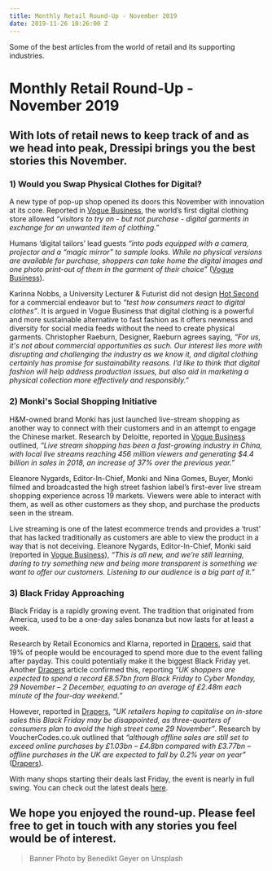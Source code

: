 ```yaml
---
title: Monthly Retail Round-Up - November 2019
date: 2019-11-26 10:26:00 Z
---
```


Some of the best articles from the world of retail and its supporting industries.

# Monthly Retail Round-Up - November 2019

## With lots of retail news to keep track of and as we head into peak, Dressipi brings you the best stories this November.

### 1) Would you Swap Physical Clothes for Digital?

A new type of pop-up shop opened its doors this November with innovation at its core. Reported in [Vogue Business](https://www.voguebusiness.com/technology/hot-second-circular-digital-clothing-store-london?utm_source=Vogue+Business&utm_campaign=b99fbdae6f-EMAIL_CAMPAIGN_2019_11_14_10_25&utm_medium=email&utm_term=0_5d1e7914df-b99fbdae6f-52878317), the world’s first digital clothing store allowed *“visitors to try on - but not purchase - digital garments in exchange for an unwanted item of clothing.”*

Humans ‘digital tailors’ lead guests *“into pods equipped with a camera, projector and a “magic mirror” to sample looks. While no physical versions are available for purchase, shoppers can take home the digital images and one photo print-out of them in the garment of their choice”* ([Vogue Business](https://www.voguebusiness.com/technology/hot-second-circular-digital-clothing-store-london?utm_source=Vogue+Business&utm_campaign=b99fbdae6f-EMAIL_CAMPAIGN_2019_11_14_10_25&utm_medium=email&utm_term=0_5d1e7914df-b99fbdae6f-52878317)). 

Karinna Nobbs, a University Lecturer & Futurist did not design [Hot Second](https://a-hot-second.com/) for a commercial endeavor but to *“test how consumers react to digital clothes”*. It is argued in Vogue Business that digital clothing is a powerful and more sustainable alternative to fast fashion as it offers newness and diversity for social media feeds without the need to create physical garments. Christopher Raeburn, Designer, Raeburn agrees saying, *“For us, it's not about commercial opportunities as such. Our interest lies more with disrupting and challenging the industry as we know it, and digital clothing certainly has promise for sustainability reasons. I’d like to think that digital fashion will help address production issues, but also aid in marketing a physical collection more effectively and responsibly.”* 

### 2) Monki's Social Shopping Initiative

H&M-owned brand Monki has just launched live-stream shopping as another way to connect with their customers and in an attempt to engage the Chinese market. Research by Deloitte, reported in [Vogue Business](https://www.voguebusiness.com/technology/h-and-m-millennial-brand-bets-on-livestream-shopping?utm_source=Vogue+Business&utm_campaign=2ae76a0ad1-EMAIL_CAMPAIGN_2019_11_06_11_11&utm_medium=email&utm_term=0_5d1e7914df-2ae76a0ad1-52878317) outlined, *“Live stream shopping has been a fast-growing industry in China, with local live streams reaching 456 million viewers and generating $4.4 billion in sales in 2018, an increase of 37% over the previous year.”*

Eleanore Nygards, Editor-In-Chief, Monki and Nina Gomes, Buyer, Monki filmed and broadcasted the high street fashion label’s first-ever live stream shopping experience across 19 markets. Viewers were able to interact with them, as well as other customers as they shop, and purchase the products seen in the stream.

Live streaming is one of the latest ecommerce trends and provides a ‘trust’ that has lacked traditionally as customers are able to view the product in a way that is not deceiving. Eleanore Nygards, Editor-In-Chief, Monki said (reported in [Vogue Business](https://www.voguebusiness.com/technology/h-and-m-millennial-brand-bets-on-livestream-shopping?utm_source=Vogue+Business&utm_campaign=2ae76a0ad1-EMAIL_CAMPAIGN_2019_11_06_11_11&utm_medium=email&utm_term=0_5d1e7914df-2ae76a0ad1-52878317)), *“This is all new, and we’re still learning, daring to try something new and being more transparent is something we want to offer our customers. Listening to our audience is a big part of it.”*

### 3) Black Friday Approaching

Black Friday is a rapidly growing event. The tradition that originated from America, used to be a one-day sales bonanza but now lasts for at least a week. 

Research by Retail Economics and Klarna, reported in [Drapers](https://www.drapersonline.com/news/black-friday-2019-could-be-most-disruptive-yet/7038497.article?search=https%3a%2f%2fwww.drapersonline.com%2fsearcharticles%3fqsearch%3d1%26keywords%3dblack+friday), said that 19% of people would be encouraged to spend more due to the event falling after payday. This could potentially make it the biggest Black Friday yet. Another [Drapers](https://www.drapersonline.com/news/uk-black-friday-sales-to-reach-record-high/7038482.article?search=https%3a%2f%2fwww.drapersonline.com%2fsearcharticles%3fqsearch%3d1%26keywords%3dblack+friday) article confirmed this, reporting *“UK shoppers are expected to spend a record £8.57bn from Black Friday to Cyber Monday, 29 November – 2 December, equating to an average of £2.48m each minute of the four-day weekend.”*

However, reported in [Drapers](https://www.drapersonline.com/news/74-of-shoppers-to-avoid-stores-on-black-friday/7038455.article?search=https%3a%2f%2fwww.drapersonline.com%2fsearcharticles%3fqsearch%3d1%26keywords%3dblack+friday), *“UK retailers hoping to capitalise on in-store sales this Black Friday may be disappointed, as three-quarters of consumers plan to avoid the high street come 29 November”*. Research by VoucherCodes.co.uk outlined that *“although offline sales are still set to exceed online purchases by £1.03bn – £4.8bn compared with £3.77bn – offline purchases in the UK are expected to fall by 0.2% year on year”* ([Drapers](https://www.drapersonline.com/news/uk-black-friday-sales-to-reach-record-high/7038482.article?search=https%3a%2f%2fwww.drapersonline.com%2fsearcharticles%3fqsearch%3d1%26keywords%3dblack+friday)).

With many shops starting their deals last Friday, the event is nearly in full swing. You can check out the latest deals [here](https://www.drapersonline.com/news/black-friday-2019-deal-tracker-the-latest-discounts/7038444.article?search=https%3a%2f%2fwww.drapersonline.com%2fsearcharticles%3fqsearch%3d1%26keywords%3dblack+friday).

## We hope you enjoyed the round-up. Please feel free to get in touch with any stories you feel would be of interest.

> Banner Photo by Benedikt Geyer on Unsplash
